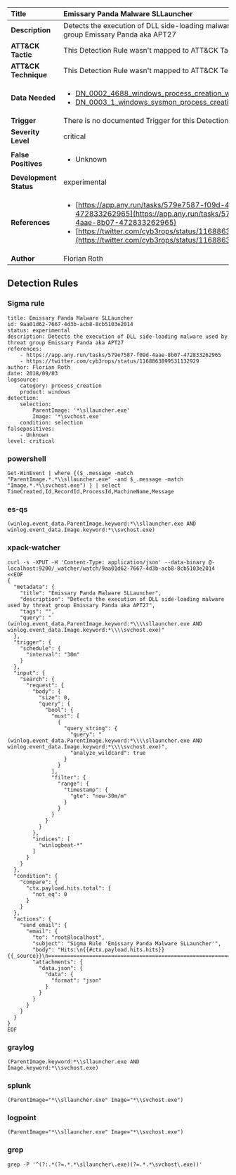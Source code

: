 | Title                    | Emissary Panda Malware SLLauncher       |
|:-------------------------|:------------------|
| **Description**          | Detects the execution of DLL side-loading malware used by threat group Emissary Panda aka APT27 |
| **ATT&amp;CK Tactic**    |   This Detection Rule wasn't mapped to ATT&amp;CK Tactic yet  |
| **ATT&amp;CK Technique** |  This Detection Rule wasn't mapped to ATT&amp;CK Technique yet  |
| **Data Needed**          | <ul><li>[DN_0002_4688_windows_process_creation_with_commandline](../Data_Needed/DN_0002_4688_windows_process_creation_with_commandline.md)</li><li>[DN_0003_1_windows_sysmon_process_creation](../Data_Needed/DN_0003_1_windows_sysmon_process_creation.md)</li></ul>  |
| **Trigger**              |  There is no documented Trigger for this Detection Rule yet  |
| **Severity Level**       | critical |
| **False Positives**      | <ul><li>Unknown</li></ul>  |
| **Development Status**   | experimental |
| **References**           | <ul><li>[https://app.any.run/tasks/579e7587-f09d-4aae-8b07-472833262965](https://app.any.run/tasks/579e7587-f09d-4aae-8b07-472833262965)</li><li>[https://twitter.com/cyb3rops/status/1168863899531132929](https://twitter.com/cyb3rops/status/1168863899531132929)</li></ul>  |
| **Author**               | Florian Roth |


## Detection Rules

### Sigma rule

```
title: Emissary Panda Malware SLLauncher
id: 9aa01d62-7667-4d3b-acb8-8cb5103e2014
status: experimental
description: Detects the execution of DLL side-loading malware used by threat group Emissary Panda aka APT27
references:
    - https://app.any.run/tasks/579e7587-f09d-4aae-8b07-472833262965
    - https://twitter.com/cyb3rops/status/1168863899531132929
author: Florian Roth
date: 2018/09/03
logsource:
    category: process_creation
    product: windows
detection:
    selection:
        ParentImage: '*\sllauncher.exe'
        Image: '*\svchost.exe'
    condition: selection
falsepositives:
    - Unknown
level: critical

```





### powershell
    
```
Get-WinEvent | where {($_.message -match "ParentImage.*.*\\sllauncher.exe" -and $_.message -match "Image.*.*\\svchost.exe") } | select TimeCreated,Id,RecordId,ProcessId,MachineName,Message
```


### es-qs
    
```
(winlog.event_data.ParentImage.keyword:*\\sllauncher.exe AND winlog.event_data.Image.keyword:*\\svchost.exe)
```


### xpack-watcher
    
```
curl -s -XPUT -H 'Content-Type: application/json' --data-binary @- localhost:9200/_watcher/watch/9aa01d62-7667-4d3b-acb8-8cb5103e2014 <<EOF
{
  "metadata": {
    "title": "Emissary Panda Malware SLLauncher",
    "description": "Detects the execution of DLL side-loading malware used by threat group Emissary Panda aka APT27",
    "tags": "",
    "query": "(winlog.event_data.ParentImage.keyword:*\\\\sllauncher.exe AND winlog.event_data.Image.keyword:*\\\\svchost.exe)"
  },
  "trigger": {
    "schedule": {
      "interval": "30m"
    }
  },
  "input": {
    "search": {
      "request": {
        "body": {
          "size": 0,
          "query": {
            "bool": {
              "must": [
                {
                  "query_string": {
                    "query": "(winlog.event_data.ParentImage.keyword:*\\\\sllauncher.exe AND winlog.event_data.Image.keyword:*\\\\svchost.exe)",
                    "analyze_wildcard": true
                  }
                }
              ],
              "filter": {
                "range": {
                  "timestamp": {
                    "gte": "now-30m/m"
                  }
                }
              }
            }
          }
        },
        "indices": [
          "winlogbeat-*"
        ]
      }
    }
  },
  "condition": {
    "compare": {
      "ctx.payload.hits.total": {
        "not_eq": 0
      }
    }
  },
  "actions": {
    "send_email": {
      "email": {
        "to": "root@localhost",
        "subject": "Sigma Rule 'Emissary Panda Malware SLLauncher'",
        "body": "Hits:\n{{#ctx.payload.hits.hits}}{{_source}}\n================================================================================\n{{/ctx.payload.hits.hits}}",
        "attachments": {
          "data.json": {
            "data": {
              "format": "json"
            }
          }
        }
      }
    }
  }
}
EOF

```


### graylog
    
```
(ParentImage.keyword:*\\sllauncher.exe AND Image.keyword:*\\svchost.exe)
```


### splunk
    
```
(ParentImage="*\\sllauncher.exe" Image="*\\svchost.exe")
```


### logpoint
    
```
(ParentImage="*\\sllauncher.exe" Image="*\\svchost.exe")
```


### grep
    
```
grep -P '^(?:.*(?=.*.*\sllauncher\.exe)(?=.*.*\svchost\.exe))'
```



